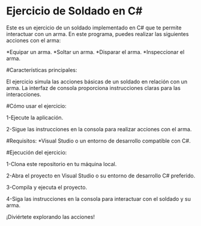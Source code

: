 # Ejercicio de Soldado en C#
Este es un ejercicio de un soldado implementado en C# que te permite interactuar con un arma. En este programa, puedes realizar las siguientes acciones con el arma:

*Equipar un arma.
*Soltar un arma.
*Disparar el arma.
*Inspeccionar el arma.

#Características principales:

El ejercicio simula las acciones básicas de un soldado en relación con un arma.
La interfaz de consola proporciona instrucciones claras para las interacciones.

#Cómo usar el ejercicio:

1-Ejecute la aplicación.

2-Sigue las instrucciones en la consola para realizar acciones con el arma.

#Requisitos:
*Visual Studio o un entorno de desarrollo compatible con C#.

#Ejecución del ejercicio:

1-Clona este repositorio en tu máquina local.

2-Abra el proyecto en Visual Studio o su entorno de desarrollo C# preferido.

3-Compila y ejecuta el proyecto.

4-Siga las instrucciones en la consola para interactuar con el soldado y su arma.

¡Diviértete explorando las acciones!
